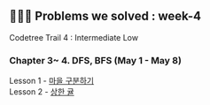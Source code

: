 ## 🤸🏻‍♀️ Problems we solved : week-4

Codetree Trail 4 : Intermediate Low

### Chapter 3~ 4. DFS, BFS (May 1 - May 8)

Lesson 1 - <a href="https://www.codetree.ai/ko/trails/complete/curated-cards/challenge-seperate-village/description">마을 구분하기</a><br>
Lesson 2 - <a href="https://www.codetree.ai/ko/trails/complete/curated-cards/test-oranges-have-gone-bad/description">상한 귤</a><br>
